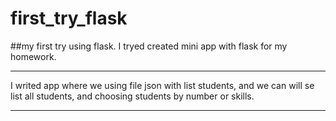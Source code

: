 # first_try_flask

##my first try using flask. I tryed created mini app with flask for my homework.

***
I writed app where we using file json with list students, and we can will se list all students, and choosing students by number or skills.
***
